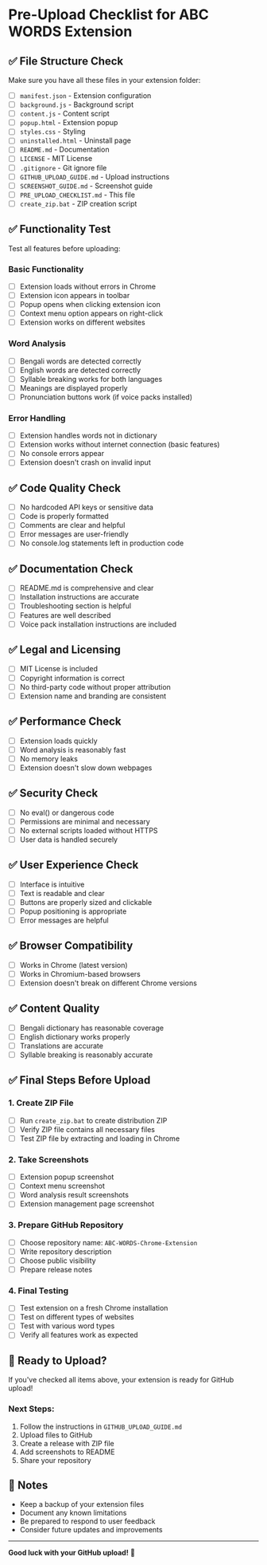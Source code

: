 # Pre-Upload Checklist for ABC WORDS Extension

## ✅ File Structure Check
Make sure you have all these files in your extension folder:

- [ ] `manifest.json` - Extension configuration
- [ ] `background.js` - Background script
- [ ] `content.js` - Content script
- [ ] `popup.html` - Extension popup
- [ ] `styles.css` - Styling
- [ ] `uninstalled.html` - Uninstall page
- [ ] `README.md` - Documentation
- [ ] `LICENSE` - MIT License
- [ ] `.gitignore` - Git ignore file
- [ ] `GITHUB_UPLOAD_GUIDE.md` - Upload instructions
- [ ] `SCREENSHOT_GUIDE.md` - Screenshot guide
- [ ] `PRE_UPLOAD_CHECKLIST.md` - This file
- [ ] `create_zip.bat` - ZIP creation script

## ✅ Functionality Test
Test all features before uploading:

### Basic Functionality
- [ ] Extension loads without errors in Chrome
- [ ] Extension icon appears in toolbar
- [ ] Popup opens when clicking extension icon
- [ ] Context menu option appears on right-click
- [ ] Extension works on different websites

### Word Analysis
- [ ] Bengali words are detected correctly
- [ ] English words are detected correctly
- [ ] Syllable breaking works for both languages
- [ ] Meanings are displayed properly
- [ ] Pronunciation buttons work (if voice packs installed)

### Error Handling
- [ ] Extension handles words not in dictionary
- [ ] Extension works without internet connection (basic features)
- [ ] No console errors appear
- [ ] Extension doesn't crash on invalid input

## ✅ Code Quality Check
- [ ] No hardcoded API keys or sensitive data
- [ ] Code is properly formatted
- [ ] Comments are clear and helpful
- [ ] Error messages are user-friendly
- [ ] No console.log statements left in production code

## ✅ Documentation Check
- [ ] README.md is comprehensive and clear
- [ ] Installation instructions are accurate
- [ ] Troubleshooting section is helpful
- [ ] Features are well described
- [ ] Voice pack installation instructions are included

## ✅ Legal and Licensing
- [ ] MIT License is included
- [ ] Copyright information is correct
- [ ] No third-party code without proper attribution
- [ ] Extension name and branding are consistent

## ✅ Performance Check
- [ ] Extension loads quickly
- [ ] Word analysis is reasonably fast
- [ ] No memory leaks
- [ ] Extension doesn't slow down webpages

## ✅ Security Check
- [ ] No eval() or dangerous code
- [ ] Permissions are minimal and necessary
- [ ] No external scripts loaded without HTTPS
- [ ] User data is handled securely

## ✅ User Experience Check
- [ ] Interface is intuitive
- [ ] Text is readable and clear
- [ ] Buttons are properly sized and clickable
- [ ] Popup positioning is appropriate
- [ ] Error messages are helpful

## ✅ Browser Compatibility
- [ ] Works in Chrome (latest version)
- [ ] Works in Chromium-based browsers
- [ ] Extension doesn't break on different Chrome versions

## ✅ Content Quality
- [ ] Bengali dictionary has reasonable coverage
- [ ] English dictionary works properly
- [ ] Translations are accurate
- [ ] Syllable breaking is reasonably accurate

## ✅ Final Steps Before Upload

### 1. Create ZIP File
- [ ] Run `create_zip.bat` to create distribution ZIP
- [ ] Verify ZIP file contains all necessary files
- [ ] Test ZIP file by extracting and loading in Chrome

### 2. Take Screenshots
- [ ] Extension popup screenshot
- [ ] Context menu screenshot
- [ ] Word analysis result screenshots
- [ ] Extension management page screenshot

### 3. Prepare GitHub Repository
- [ ] Choose repository name: `ABC-WORDS-Chrome-Extension`
- [ ] Write repository description
- [ ] Choose public visibility
- [ ] Prepare release notes

### 4. Final Testing
- [ ] Test extension on a fresh Chrome installation
- [ ] Test on different types of websites
- [ ] Test with various word types
- [ ] Verify all features work as expected

## 🚀 Ready to Upload?

If you've checked all items above, your extension is ready for GitHub upload!

### Next Steps:
1. Follow the instructions in `GITHUB_UPLOAD_GUIDE.md`
2. Upload files to GitHub
3. Create a release with ZIP file
4. Add screenshots to README
5. Share your repository

## 📝 Notes
- Keep a backup of your extension files
- Document any known limitations
- Be prepared to respond to user feedback
- Consider future updates and improvements

---

**Good luck with your GitHub upload!** 🎉 
